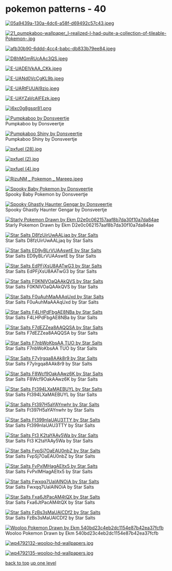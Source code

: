 # pokemon patterns - 40
[![05a9439a-130a-4dc6-a58f-d69492c57c43.jpeg](https://raw.githubusercontent.com/buckmanc/wallpapers/main/mobile/pokemon%20patterns/05a9439a-130a-4dc6-a58f-d69492c57c43.jpeg "05a9439a-130a-4dc6-a58f-d69492c57c43.jpeg")](https://raw.githubusercontent.com/buckmanc/wallpapers/main/mobile/pokemon%20patterns/05a9439a-130a-4dc6-a58f-d69492c57c43.jpeg)

[![21_pumpkaboo-wallpaper_I-realized-I-had-quite-a-collection-of-tileable-Pokemon-.jpg](https://raw.githubusercontent.com/buckmanc/wallpapers/main/mobile/pokemon%20patterns/21_pumpkaboo-wallpaper_I-realized-I-had-quite-a-collection-of-tileable-Pokemon-.jpg "21_pumpkaboo-wallpaper_I-realized-I-had-quite-a-collection-of-tileable-Pokemon-.jpg")](https://raw.githubusercontent.com/buckmanc/wallpapers/main/mobile/pokemon%20patterns/21_pumpkaboo-wallpaper_I-realized-I-had-quite-a-collection-of-tileable-Pokemon-.jpg)

[![afb30b90-6ddd-4cc4-babc-db833b79ee84.jpeg](https://raw.githubusercontent.com/buckmanc/wallpapers/main/mobile/pokemon%20patterns/afb30b90-6ddd-4cc4-babc-db833b79ee84.jpeg "afb30b90-6ddd-4cc4-babc-db833b79ee84.jpeg")](https://raw.githubusercontent.com/buckmanc/wallpapers/main/mobile/pokemon%20patterns/afb30b90-6ddd-4cc4-babc-db833b79ee84.jpeg)

[![D8hMGmRUcAAc3QS.jpeg](https://raw.githubusercontent.com/buckmanc/wallpapers/main/mobile/pokemon%20patterns/D8hMGmRUcAAc3QS.jpeg "D8hMGmRUcAAc3QS.jpeg")](https://raw.githubusercontent.com/buckmanc/wallpapers/main/mobile/pokemon%20patterns/D8hMGmRUcAAc3QS.jpeg)

[![E-UADElVkAA_CKk.jpeg](https://raw.githubusercontent.com/buckmanc/wallpapers/main/mobile/pokemon%20patterns/E-UADElVkAA_CKk.jpeg "E-UADElVkAA_CKk.jpeg")](https://raw.githubusercontent.com/buckmanc/wallpapers/main/mobile/pokemon%20patterns/E-UADElVkAA_CKk.jpeg)

[![E-UANd0VcCgKL9b.jpeg](https://raw.githubusercontent.com/buckmanc/wallpapers/main/mobile/pokemon%20patterns/E-UANd0VcCgKL9b.jpeg "E-UANd0VcCgKL9b.jpeg")](https://raw.githubusercontent.com/buckmanc/wallpapers/main/mobile/pokemon%20patterns/E-UANd0VcCgKL9b.jpeg)

[![E-UARtFUUAI9zio.jpeg](https://raw.githubusercontent.com/buckmanc/wallpapers/main/mobile/pokemon%20patterns/E-UARtFUUAI9zio.jpeg "E-UARtFUUAI9zio.jpeg")](https://raw.githubusercontent.com/buckmanc/wallpapers/main/mobile/pokemon%20patterns/E-UARtFUUAI9zio.jpeg)

[![E-UAYZaVcAIFEzk.jpeg](https://raw.githubusercontent.com/buckmanc/wallpapers/main/mobile/pokemon%20patterns/E-UAYZaVcAIFEzk.jpeg "E-UAYZaVcAIFEzk.jpeg")](https://raw.githubusercontent.com/buckmanc/wallpapers/main/mobile/pokemon%20patterns/E-UAYZaVcAIFEzk.jpeg)

[![i6xc0g8gsqr81.png](https://raw.githubusercontent.com/buckmanc/wallpapers/main/mobile/pokemon%20patterns/i6xc0g8gsqr81.png "i6xc0g8gsqr81.png")](https://raw.githubusercontent.com/buckmanc/wallpapers/main/mobile/pokemon%20patterns/i6xc0g8gsqr81.png)

[![Pumpkaboo by Donsveertje](https://raw.githubusercontent.com/buckmanc/wallpapers/main/mobile/pokemon%20patterns/pumpkaboo%20by%20Donsveertje.png "Pumpkaboo by Donsveertje")](https://raw.githubusercontent.com/buckmanc/wallpapers/main/mobile/pokemon%20patterns/pumpkaboo%20by%20Donsveertje.png)\
Pumpkaboo by Donsveertje

[![Pumpkaboo Shiny by Donsveertje](https://raw.githubusercontent.com/buckmanc/wallpapers/main/mobile/pokemon%20patterns/pumpkaboo_shiny%20by%20Donsveertje.png "Pumpkaboo Shiny by Donsveertje")](https://raw.githubusercontent.com/buckmanc/wallpapers/main/mobile/pokemon%20patterns/pumpkaboo_shiny%20by%20Donsveertje.png)\
Pumpkaboo Shiny by Donsveertje

[![pxfuel (28).jpg](https://raw.githubusercontent.com/buckmanc/wallpapers/main/mobile/pokemon%20patterns/pxfuel%20(28).jpg "pxfuel (28).jpg")](https://raw.githubusercontent.com/buckmanc/wallpapers/main/mobile/pokemon%20patterns/pxfuel%20(28).jpg)

[![pxfuel (2).jpg](https://raw.githubusercontent.com/buckmanc/wallpapers/main/mobile/pokemon%20patterns/pxfuel%20(2).jpg "pxfuel (2).jpg")](https://raw.githubusercontent.com/buckmanc/wallpapers/main/mobile/pokemon%20patterns/pxfuel%20(2).jpg)

[![pxfuel (4).jpg](https://raw.githubusercontent.com/buckmanc/wallpapers/main/mobile/pokemon%20patterns/pxfuel%20(4).jpg "pxfuel (4).jpg")](https://raw.githubusercontent.com/buckmanc/wallpapers/main/mobile/pokemon%20patterns/pxfuel%20(4).jpg)

[![RizuNM _ Pokemon _ Mareep.jpeg](https://raw.githubusercontent.com/buckmanc/wallpapers/main/mobile/pokemon%20patterns/RizuNM%20_%20Pokemon%20_%20Mareep.jpeg "RizuNM _ Pokemon _ Mareep.jpeg")](https://raw.githubusercontent.com/buckmanc/wallpapers/main/mobile/pokemon%20patterns/RizuNM%20_%20Pokemon%20_%20Mareep.jpeg)

[![Spooky Baby Pokemon by Donsveertje](https://raw.githubusercontent.com/buckmanc/wallpapers/main/mobile/pokemon%20patterns/Spooky%20baby%20pokemon%20by%20Donsveertje.png "Spooky Baby Pokemon by Donsveertje")](https://raw.githubusercontent.com/buckmanc/wallpapers/main/mobile/pokemon%20patterns/Spooky%20baby%20pokemon%20by%20Donsveertje.png)\
Spooky Baby Pokemon by Donsveertje

[![Spooky Ghastly Haunter Gengar by Donsveertje](https://raw.githubusercontent.com/buckmanc/wallpapers/main/mobile/pokemon%20patterns/Spooky%20ghastly%20haunter%20Gengar%20by%20Donsveertje.png "Spooky Ghastly Haunter Gengar by Donsveertje")](https://raw.githubusercontent.com/buckmanc/wallpapers/main/mobile/pokemon%20patterns/Spooky%20ghastly%20haunter%20Gengar%20by%20Donsveertje.png)\
Spooky Ghastly Haunter Gengar by Donsveertje

[![Starly Pokemon Drawn by Ekm D2e0c062157aaf8b7da30f10a7da84ae](https://raw.githubusercontent.com/buckmanc/wallpapers/main/mobile/pokemon%20patterns/starly_pokemon_drawn_by_ekm__d2e0c062157aaf8b7da30f10a7da84ae.png "Starly Pokemon Drawn by Ekm D2e0c062157aaf8b7da30f10a7da84ae")](https://raw.githubusercontent.com/buckmanc/wallpapers/main/mobile/pokemon%20patterns/starly_pokemon_drawn_by_ekm__d2e0c062157aaf8b7da30f10a7da84ae.png)\
Starly Pokemon Drawn by Ekm D2e0c062157aaf8b7da30f10a7da84ae

[![Star Salts D8fzUirUwAALjaq by Star Salts](https://raw.githubusercontent.com/buckmanc/wallpapers/main/mobile/pokemon%20patterns/star_salts_D8fzUirUwAALjaq_by_Star_Salts.jpeg "Star Salts D8fzUirUwAALjaq by Star Salts")](https://raw.githubusercontent.com/buckmanc/wallpapers/main/mobile/pokemon%20patterns/star_salts_D8fzUirUwAALjaq_by_Star_Salts.jpeg)\
Star Salts D8fzUirUwAALjaq by Star Salts

[![Star Salts ED9yBLrVUAAswtE by Star Salts](https://raw.githubusercontent.com/buckmanc/wallpapers/main/mobile/pokemon%20patterns/star_salts_ED9yBLrVUAAswtE_by_Star_Salts.jpeg "Star Salts ED9yBLrVUAAswtE by Star Salts")](https://raw.githubusercontent.com/buckmanc/wallpapers/main/mobile/pokemon%20patterns/star_salts_ED9yBLrVUAAswtE_by_Star_Salts.jpeg)\
Star Salts ED9yBLrVUAAswtE by Star Salts

[![Star Salts EdPFjXsU8AATwG3 by Star Salts](https://raw.githubusercontent.com/buckmanc/wallpapers/main/mobile/pokemon%20patterns/star_salts_EdPFjXsU8AATwG3_by_Star_Salts.jpeg "Star Salts EdPFjXsU8AATwG3 by Star Salts")](https://raw.githubusercontent.com/buckmanc/wallpapers/main/mobile/pokemon%20patterns/star_salts_EdPFjXsU8AATwG3_by_Star_Salts.jpeg)\
Star Salts EdPFjXsU8AATwG3 by Star Salts

[![Star Salts F0KNlVOaQAAkQVS by Star Salts](https://raw.githubusercontent.com/buckmanc/wallpapers/main/mobile/pokemon%20patterns/star_salts_F0KNlVOaQAAkQVS_by_Star_Salts.jpeg "Star Salts F0KNlVOaQAAkQVS by Star Salts")](https://raw.githubusercontent.com/buckmanc/wallpapers/main/mobile/pokemon%20patterns/star_salts_F0KNlVOaQAAkQVS_by_Star_Salts.jpeg)\
Star Salts F0KNlVOaQAAkQVS by Star Salts

[![Star Salts F0uAuhMaAAAqUxd by Star Salts](https://raw.githubusercontent.com/buckmanc/wallpapers/main/mobile/pokemon%20patterns/star_salts_F0uAuhMaAAAqUxd_by_Star_Salts.jpeg "Star Salts F0uAuhMaAAAqUxd by Star Salts")](https://raw.githubusercontent.com/buckmanc/wallpapers/main/mobile/pokemon%20patterns/star_salts_F0uAuhMaAAAqUxd_by_Star_Salts.jpeg)\
Star Salts F0uAuhMaAAAqUxd by Star Salts

[![Star Salts F4LHPdFbgAE8NBa by Star Salts](https://raw.githubusercontent.com/buckmanc/wallpapers/main/mobile/pokemon%20patterns/star_salts_F4LHPdFbgAE8NBa_by_Star_Salts.jpeg "Star Salts F4LHPdFbgAE8NBa by Star Salts")](https://raw.githubusercontent.com/buckmanc/wallpapers/main/mobile/pokemon%20patterns/star_salts_F4LHPdFbgAE8NBa_by_Star_Salts.jpeg)\
Star Salts F4LHPdFbgAE8NBa by Star Salts

[![Star Salts F7dEZZea8AAQQSA by Star Salts](https://raw.githubusercontent.com/buckmanc/wallpapers/main/mobile/pokemon%20patterns/star_salts_F7dEZZea8AAQQSA_by_Star_Salts.jpeg "Star Salts F7dEZZea8AAQQSA by Star Salts")](https://raw.githubusercontent.com/buckmanc/wallpapers/main/mobile/pokemon%20patterns/star_salts_F7dEZZea8AAQQSA_by_Star_Salts.jpeg)\
Star Salts F7dEZZea8AAQQSA by Star Salts

[![Star Salts F7nbWoKbsAA TUO by Star Salts](https://raw.githubusercontent.com/buckmanc/wallpapers/main/mobile/pokemon%20patterns/star_salts_F7nbWoKbsAA-TUO_by_Star_Salts.jpeg "Star Salts F7nbWoKbsAA TUO by Star Salts")](https://raw.githubusercontent.com/buckmanc/wallpapers/main/mobile/pokemon%20patterns/star_salts_F7nbWoKbsAA-TUO_by_Star_Salts.jpeg)\
Star Salts F7nbWoKbsAA TUO by Star Salts

[![Star Salts F7yIrgqa8AAk8r9 by Star Salts](https://raw.githubusercontent.com/buckmanc/wallpapers/main/mobile/pokemon%20patterns/star_salts_F7yIrgqa8AAk8r9_by_Star_Salts.jpeg "Star Salts F7yIrgqa8AAk8r9 by Star Salts")](https://raw.githubusercontent.com/buckmanc/wallpapers/main/mobile/pokemon%20patterns/star_salts_F7yIrgqa8AAk8r9_by_Star_Salts.jpeg)\
Star Salts F7yIrgqa8AAk8r9 by Star Salts

[![Star Salts F8Wcf9OakAAwz6K by Star Salts](https://raw.githubusercontent.com/buckmanc/wallpapers/main/mobile/pokemon%20patterns/star_salts_F8Wcf9OakAAwz6K_by_Star_Salts.jpeg "Star Salts F8Wcf9OakAAwz6K by Star Salts")](https://raw.githubusercontent.com/buckmanc/wallpapers/main/mobile/pokemon%20patterns/star_salts_F8Wcf9OakAAwz6K_by_Star_Salts.jpeg)\
Star Salts F8Wcf9OakAAwz6K by Star Salts

[![Star Salts Ft394LXaMAEBUYL by Star Salts](https://raw.githubusercontent.com/buckmanc/wallpapers/main/mobile/pokemon%20patterns/star_salts_Ft394LXaMAEBUYL_by_Star_Salts.jpeg "Star Salts Ft394LXaMAEBUYL by Star Salts")](https://raw.githubusercontent.com/buckmanc/wallpapers/main/mobile/pokemon%20patterns/star_salts_Ft394LXaMAEBUYL_by_Star_Salts.jpeg)\
Star Salts Ft394LXaMAEBUYL by Star Salts

[![Star Salts Ft397H5aYAYnwhr by Star Salts](https://raw.githubusercontent.com/buckmanc/wallpapers/main/mobile/pokemon%20patterns/star_salts_Ft397H5aYAYnwhr_by_Star_Salts.jpeg "Star Salts Ft397H5aYAYnwhr by Star Salts")](https://raw.githubusercontent.com/buckmanc/wallpapers/main/mobile/pokemon%20patterns/star_salts_Ft397H5aYAYnwhr_by_Star_Salts.jpeg)\
Star Salts Ft397H5aYAYnwhr by Star Salts

[![Star Salts Ft399nIaUAU3TTY by Star Salts](https://raw.githubusercontent.com/buckmanc/wallpapers/main/mobile/pokemon%20patterns/star_salts_Ft399nIaUAU3TTY_by_Star_Salts.jpeg "Star Salts Ft399nIaUAU3TTY by Star Salts")](https://raw.githubusercontent.com/buckmanc/wallpapers/main/mobile/pokemon%20patterns/star_salts_Ft399nIaUAU3TTY_by_Star_Salts.jpeg)\
Star Salts Ft399nIaUAU3TTY by Star Salts

[![Star Salts Ft3 K2taYAAy5Wa by Star Salts](https://raw.githubusercontent.com/buckmanc/wallpapers/main/mobile/pokemon%20patterns/star_salts_Ft3_K2taYAAy5Wa_by_Star_Salts.jpeg "Star Salts Ft3 K2taYAAy5Wa by Star Salts")](https://raw.githubusercontent.com/buckmanc/wallpapers/main/mobile/pokemon%20patterns/star_salts_Ft3_K2taYAAy5Wa_by_Star_Salts.jpeg)\
Star Salts Ft3 K2taYAAy5Wa by Star Salts

[![Star Salts FvpSj7OaEAU0nbZ by Star Salts](https://raw.githubusercontent.com/buckmanc/wallpapers/main/mobile/pokemon%20patterns/star_salts_FvpSj7OaEAU0nbZ_by_Star_Salts.jpeg "Star Salts FvpSj7OaEAU0nbZ by Star Salts")](https://raw.githubusercontent.com/buckmanc/wallpapers/main/mobile/pokemon%20patterns/star_salts_FvpSj7OaEAU0nbZ_by_Star_Salts.jpeg)\
Star Salts FvpSj7OaEAU0nbZ by Star Salts

[![Star Salts FvPxlMHagAEltx5 by Star Salts](https://raw.githubusercontent.com/buckmanc/wallpapers/main/mobile/pokemon%20patterns/star_salts_FvPxlMHagAEltx5_by_Star_Salts.jpeg "Star Salts FvPxlMHagAEltx5 by Star Salts")](https://raw.githubusercontent.com/buckmanc/wallpapers/main/mobile/pokemon%20patterns/star_salts_FvPxlMHagAEltx5_by_Star_Salts.jpeg)\
Star Salts FvPxlMHagAEltx5 by Star Salts

[![Star Salts Fwxqq7UaIAINOiA by Star Salts](https://raw.githubusercontent.com/buckmanc/wallpapers/main/mobile/pokemon%20patterns/star_salts_Fwxqq7UaIAINOiA_by_Star_Salts.jpeg "Star Salts Fwxqq7UaIAINOiA by Star Salts")](https://raw.githubusercontent.com/buckmanc/wallpapers/main/mobile/pokemon%20patterns/star_salts_Fwxqq7UaIAINOiA_by_Star_Salts.jpeg)\
Star Salts Fwxqq7UaIAINOiA by Star Salts

[![Star Salts Fxa6JtPacAM4tQX by Star Salts](https://raw.githubusercontent.com/buckmanc/wallpapers/main/mobile/pokemon%20patterns/star_salts_Fxa6JtPacAM4tQX_by_Star_Salts.jpeg "Star Salts Fxa6JtPacAM4tQX by Star Salts")](https://raw.githubusercontent.com/buckmanc/wallpapers/main/mobile/pokemon%20patterns/star_salts_Fxa6JtPacAM4tQX_by_Star_Salts.jpeg)\
Star Salts Fxa6JtPacAM4tQX by Star Salts

[![Star Salts FzBs3sMaUAICDf2 by Star Salts](https://raw.githubusercontent.com/buckmanc/wallpapers/main/mobile/pokemon%20patterns/star_salts_FzBs3sMaUAICDf2_by_Star_Salts.jpeg "Star Salts FzBs3sMaUAICDf2 by Star Salts")](https://raw.githubusercontent.com/buckmanc/wallpapers/main/mobile/pokemon%20patterns/star_salts_FzBs3sMaUAICDf2_by_Star_Salts.jpeg)\
Star Salts FzBs3sMaUAICDf2 by Star Salts

[![Wooloo Pokemon Drawn by Ekm 540bd23c4eb2dc1154e87b42ea37fcfb](https://raw.githubusercontent.com/buckmanc/wallpapers/main/mobile/pokemon%20patterns/wooloo_pokemon_drawn_by_ekm__540bd23c4eb2dc1154e87b42ea37fcfb.png "Wooloo Pokemon Drawn by Ekm 540bd23c4eb2dc1154e87b42ea37fcfb")](https://raw.githubusercontent.com/buckmanc/wallpapers/main/mobile/pokemon%20patterns/wooloo_pokemon_drawn_by_ekm__540bd23c4eb2dc1154e87b42ea37fcfb.png)\
Wooloo Pokemon Drawn by Ekm 540bd23c4eb2dc1154e87b42ea37fcfb

[![wp4792132-wooloo-hd-wallpapers.jpg](https://raw.githubusercontent.com/buckmanc/wallpapers/main/mobile/pokemon%20patterns/wp4792132-wooloo-hd-wallpapers.jpg "wp4792132-wooloo-hd-wallpapers.jpg")](https://raw.githubusercontent.com/buckmanc/wallpapers/main/mobile/pokemon%20patterns/wp4792132-wooloo-hd-wallpapers.jpg)

[![wp4792135-wooloo-hd-wallpapers.jpg](https://raw.githubusercontent.com/buckmanc/wallpapers/main/mobile/pokemon%20patterns/wp4792135-wooloo-hd-wallpapers.jpg "wp4792135-wooloo-hd-wallpapers.jpg")](https://raw.githubusercontent.com/buckmanc/wallpapers/main/mobile/pokemon%20patterns/wp4792135-wooloo-hd-wallpapers.jpg)



[back to top](#)
[up one level](/mobile/README.MD)

